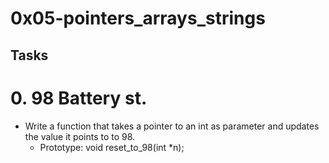 # 0x05-pointers_arrays_strings

## Tasks

# 0. 98 Battery st.
* Write a function that takes a pointer to an int as parameter and updates the value it points to to 98.
	* Prototype: void reset_to_98(int *n);
